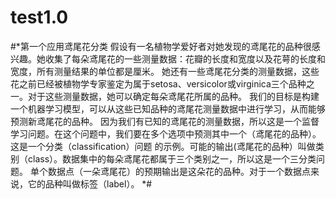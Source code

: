 # test1.0
#*第一个应用鸢尾花分类
假设有一名植物学爱好者对她发现的鸢尾花的品种很感兴趣。她收集了每朵鸢尾花的一些测量数据：花瓣的长度和宽度以及花萼的长度和宽度，所有测量结果的单位都是厘米。
她还有一些鸢尾花分类的测量数据，这些花之前已经被植物学专家鉴定为属于setosa、versicolor或virginica三个品种之一。对于这些测量数据，她可以确定每朵鸢尾花所属的品种。
我们的目标是构建一个机器学习模型，可以从这些已知品种的鸢尾花测量数据中进行学习，从而能够预测新鸢尾花的品种。
因为我们有已知的鸢尾花的测量数据，所以这是一个监督学习问题。在这个问题中，我们要在多个选项中预测其中一个（鸢尾花的品种）。这是一个分类（classification）问题
的示例。可能的输出(鸢尾花的品种）叫做类别（class）。数据集中的每朵鸢尾花都属于三个类别之一，所以这是一个三分类问题。
单个数据点（一朵鸢尾花）的预期输出是这朵花的品种。对于一个数据点来说，它的品种叫做标签（label）。
*#
